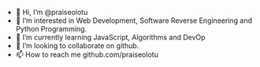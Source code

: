 - 👋 Hi, I’m @praiseolotu
- 👀 I’m interested in Web Development, Software Reverse Engineering and Python Programming.
- 🌱 I’m currently learning JavaScript, Algorithms and DevOp
- 💞️ I’m looking to collaborate on github.
- 📫 How to reach me github.com/praiseolotu

<!---
praiseolotu/praiseolotu is a ✨ special ✨ repository because its `README.md` (this file) appears on your GitHub profile.
You can click the Preview link to take a look at your changes.
--->

